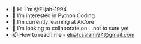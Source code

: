 - 👋 Hi, I’m @Elijah-1994
- 👀 I’m interested in Python Coding 
- 🌱 I’m currently learning at AiCore
- 💞️ I’m looking to collaborate on ...not to sure yet
- 📫 How to reach me - elijah.salami94@gmail.com

<!---
Elijah-1994/Elijah-1994 is a ✨ special ✨ repository because its `README.md` (this file) appears on your GitHub profile.
You can click the Preview link to take a look at your changes.
--->
